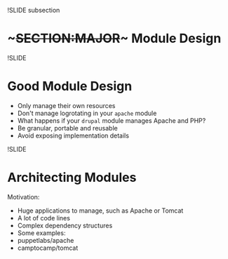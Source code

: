 !SLIDE subsection
# ~~~SECTION:MAJOR~~~ Module Design


!SLIDE
# Good Module Design

* Only manage their own resources
 * Don't manage logrotating in your `apache` module
 * What happens if your `drupal` module manages Apache and PHP?
* Be granular, portable and reusable
* Avoid exposing implementation details


!SLIDE
# Architecting Modules

Motivation:

* Huge applications to manage, such as Apache or Tomcat
* A lot of code lines
* Complex dependency structures
* Some examples:
 * puppetlabs/apache
 * camptocamp/tomcat
